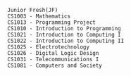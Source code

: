     Junior Fresh(JF)
    CS1003 - Mathematics    
    CS1013 - Programming Project
    CS1010 - Introduction to Programming
    CS1021 - Introduction to Computing I
    CS1022 - Introduction to Computing II
    CS1025 - Electrotechnology
    CS1026 - Digital Logic Design    
    CS1031 - Telecommunications I
    CS1081 - Computers and Society  
